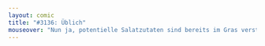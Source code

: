 ```yaml
---
layout: comic
title: "#3136: Üblich"
mouseover: "Nun ja, potentielle Salatzutaten sind bereits im Gras versteckt."
---
```

